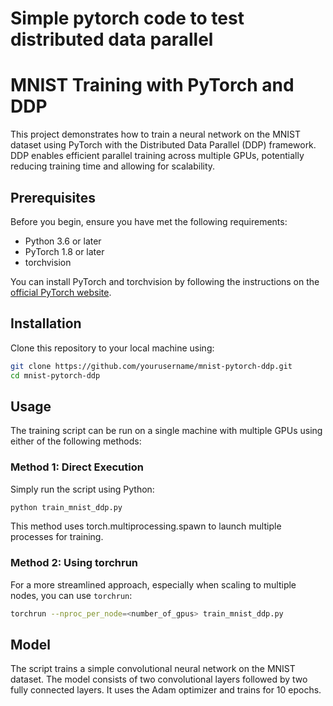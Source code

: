 # Simple pytorch code to test distributed data parallel

# MNIST Training with PyTorch and DDP

This project demonstrates how to train a neural network on the MNIST dataset using PyTorch with the Distributed Data Parallel (DDP) framework. DDP enables efficient parallel training across multiple GPUs, potentially reducing training time and allowing for scalability.

## Prerequisites

Before you begin, ensure you have met the following requirements:

- Python 3.6 or later
- PyTorch 1.8 or later
- torchvision

You can install PyTorch and torchvision by following the instructions on the [official PyTorch website](https://pytorch.org/get-started/locally/).

## Installation

Clone this repository to your local machine using:

```bash
git clone https://github.com/yourusername/mnist-pytorch-ddp.git
cd mnist-pytorch-ddp
```

## Usage

The training script can be run on a single machine with multiple GPUs using either of the following methods:

### Method 1: Direct Execution

Simply run the script using Python:

```bash
python train_mnist_ddp.py
```

This method uses torch.multiprocessing.spawn to launch multiple processes for training.

### Method 2: Using torchrun

For a more streamlined approach, especially when scaling to multiple nodes, you can use `torchrun`:

```bash
torchrun --nproc_per_node=<number_of_gpus> train_mnist_ddp.py
```

## Model

The script trains a simple convolutional neural network on the MNIST dataset. The model consists of two convolutional layers followed by two fully connected layers. It uses the Adam optimizer and trains for 10 epochs.
